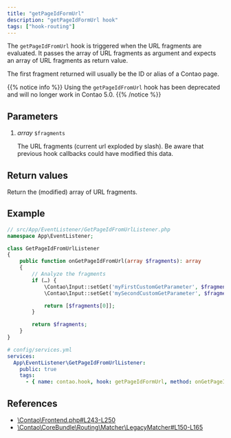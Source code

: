 ```yaml
---
title: "getPageIdFormUrl"
description: "getPageIdFormUrl hook"
tags: ["hook-routing"]
---
```


The `getPageIdFromUrl` hook is triggered when the URL fragments are evaluated.
It passes the array of URL fragments as argument and expects an array of URL
fragments as return value.

The first fragment returned will usually be the ID or alias of a Contao page.

{{% notice info %}}
Using the `getPageIdFromUrl` hook has been deprecated and will no longer work in Contao 5.0.
{{% /notice %}}



## Parameters

1. *array* `$fragments`

    The URL fragments (current url exploded by slash). Be aware that previous hook
    callbacks could have modified this data.


## Return values

Return the (modified) array of URL fragments.


## Example

```php
// src/App/EventListener/GetPageIdFromUrlListener.php
namespace App\EventListener;

class GetPageIdFromUrlListener
{
    public function onGetPageIdFromUrl(array $fragments): array
    {
        // Analyze the fragments
        if (…) {
            \Contao\Input::setGet('myFirstCustomGetParameter', $fragments[1]);
            \Contao\Input::setGet('mySecondCustomGetParameter', $fragments[2]);

            return [$fragments[0]];
        }

        return $fragments;
    }
}
```

```yml
# config/services.yml
services:
  App\EventListener\GetPageIdFromUrlListener:
    public: true
    tags:
      - { name: contao.hook, hook: getPageIdFormUrl, method: onGetPageIdFromUrl }
```


## References

* [\Contao\Frontend.php#L243-L250](https://github.com/contao/contao/blob/4.7.6/core-bundle/src/Resources/contao/classes/Frontend.php#L243-L250)
* [\Contao\CoreBundle\Routing\Matcher\LegacyMatcher#L150-L165](https://github.com/contao/contao/blob/4.7.6/core-bundle/src/Routing/Matcher/LegacyMatcher.php#L150-L165)
